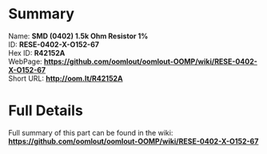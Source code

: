 
Summary
=================
  
Name: __SMD (0402) 1.5k Ohm Resistor 1%__    
ID: __RESE-0402-X-O152-67__   
Hex ID: __R42152A__   
WebPage: __https://github.com/oomlout/oomlout-OOMP/wiki/RESE-0402-X-O152-67__   
Short URL: __http://oom.lt/R42152A__   

Full Details
==========================
Full summary of this part can be found in the wiki:   
__https://github.com/oomlout/oomlout-OOMP/wiki/RESE-0402-X-O152-67__    

